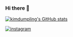### Hi there 👋

[![kimdumpling's GitHub stats](https://github-readme-stats.vercel.app/api?username=kimdumpling&show_icons=true&theme=tokyonight)](https://github.com/anuraghazra/github-readme-stats)

[![instagram](https://img.shields.io/badge/Instagram-D14836?style=flat&logo=Instagram&logoColor=white)](https://www.instagram.com/know_kyung/)
